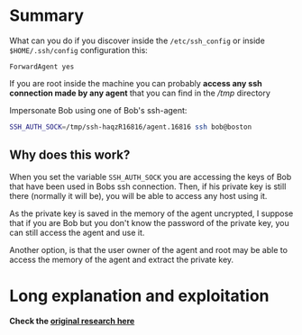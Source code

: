 



# Summary

What can you do if you discover inside the `/etc/ssh_config` or inside `$HOME/.ssh/config` configuration this:

```
ForwardAgent yes
```

If you are root inside the machine you can probably **access any ssh connection made by any agent** that you can find in the _/tmp_ directory

Impersonate Bob using one of Bob's ssh-agent:

```bash
SSH_AUTH_SOCK=/tmp/ssh-haqzR16816/agent.16816 ssh bob@boston
```

## Why does this work?

When you set the variable `SSH_AUTH_SOCK` you are accessing the keys of Bob that have been used in Bobs ssh connection. Then, if his private key is still there (normally it will be), you will be able to access any host using it.

As the private key is saved in the memory of the agent uncrypted, I suppose that if you are Bob but you don't know the password of the private key, you can still access the agent and use it.

Another option, is that the user owner of the agent and root may be able to access the memory of the agent and extract the private key.

# Long explanation and exploitation

**Check the [original research here](https://www.clockwork.com/insights/ssh-agent-hijacking/)**





